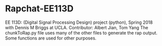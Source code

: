 # Rapchat-EE113D
EE 113D: (Digital Signal Processing Design) project (python), Spring 2018 with Dennis M Briggs at UCLA. Contributor: Albert Jian, Tom Yang
The chunkToRap.py file uses many of the other files to generate the rap output. Some functions are used for other purposes.
